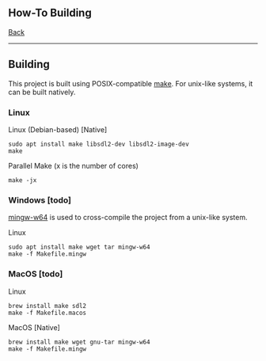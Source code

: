 How-To Building
-----

[Back](../../readme.md)

-----

## Building
This project is built using POSIX-compatible [make](https://pubs.opengroup.org/onlinepubs/009695399/utilities/make.html).
For unix-like systems, it can be built natively.

### Linux

Linux (Debian-based) [Native]
```
sudo apt install make libsdl2-dev libsdl2-image-dev
make
```

Parallel Make (x is the number of cores)
```
make -jx
```

### Windows [todo]

[mingw-w64](http://mingw-w64.org/doku.php) is used to cross-compile the project from a unix-like system.

Linux
```
sudo apt install make wget tar mingw-w64
make -f Makefile.mingw
```


### MacOS [todo]

Linux
```
brew install make sdl2
make -f Makefile.macos
```

MacOS [Native]
```
brew install make wget gnu-tar mingw-w64
make -f Makefile.mingw
```